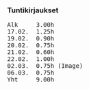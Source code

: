 <h3>Tuntikirjaukset</h3>
<pre>
Alk     3.00h
17.02.  1.25h
19.02.  0.90h
20.02.  0.75h
21.02.  0.60h
22.02.  1.00h
02.03.  0.75h (Image)
06.03.  0.75h
Yht     9.00h
</pre>